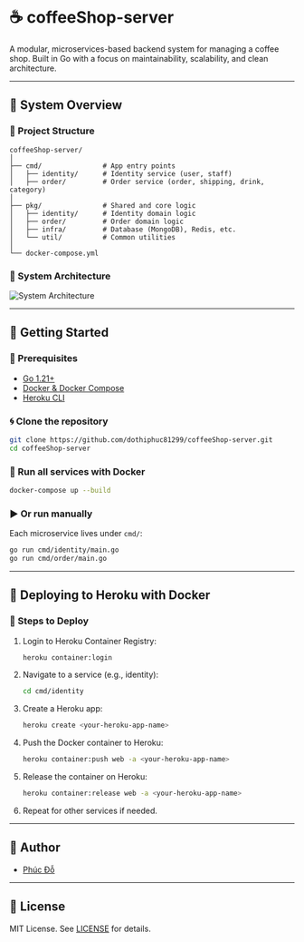# ☕ coffeeShop-server

A modular, microservices-based backend system for managing a coffee shop. Built in Go with a focus on maintainability, scalability, and clean architecture.

---

## 📐 System Overview

### 📁 Project Structure

```text
coffeeShop-server/
│
├── cmd/               # App entry points
│   ├── identity/      # Identity service (user, staff)
│   ├── order/         # Order service (order, shipping, drink, category)
│
├── pkg/               # Shared and core logic
│   ├── identity/      # Identity domain logic
│   ├── order/         # Order domain logic
│   ├── infra/         # Database (MongoDB), Redis, etc.
│   └── util/          # Common utilities
│
└── docker-compose.yml
```

### 🧠 System Architecture

![System Architecture](https://github.com/dothiphuc81299/coffeeShop-server/assets/84a800c3-ffdf-4923-814f-3c67e0aaa633)

---

## 🚀 Getting Started

### 🔧 Prerequisites

- [Go 1.21+](https://go.dev/doc/install)
- [Docker & Docker Compose](https://docs.docker.com/compose/)
- [Heroku CLI](https://devcenter.heroku.com/articles/heroku-cli)

### 🌀 Clone the repository

```bash
git clone https://github.com/dothiphuc81299/coffeeShop-server.git
cd coffeeShop-server
```

### 🐳 Run all services with Docker

```bash
docker-compose up --build
```

### ▶️ Or run manually

Each microservice lives under `cmd/`:

```bash
go run cmd/identity/main.go
go run cmd/order/main.go
```

---

## 🚀 Deploying to Heroku with Docker

### 📆 Steps to Deploy

1. Login to Heroku Container Registry:

    ```bash
    heroku container:login
    ```

2. Navigate to a service (e.g., identity):

    ```bash
    cd cmd/identity
    ```

3. Create a Heroku app:

    ```bash
    heroku create <your-heroku-app-name>
    ```

4. Push the Docker container to Heroku:

    ```bash
    heroku container:push web -a <your-heroku-app-name>
    ```

5. Release the container on Heroku:

    ```bash
    heroku container:release web -a <your-heroku-app-name>
    ```

6. Repeat for other services if needed.

---

## 👤 Author

- [Phúc Đỗ](https://github.com/dothiphuc81299)

---

## 📝 License

MIT License. See [LICENSE](./LICENSE) for details.
